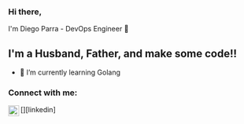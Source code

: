 ### Hi there, 

I'm Diego Parra - DevOps Engineer 👋


## I'm a Husband, Father, and make some code!!

- 🌱 I’m currently learning Golang 


### Connect with me:

[<img align="left" alt="diego-parra | LinkedIn" width="22px" src="https://cdn.jsdelivr.net/npm/simple-icons@v3/icons/linkedin.svg" />][linkedin]


